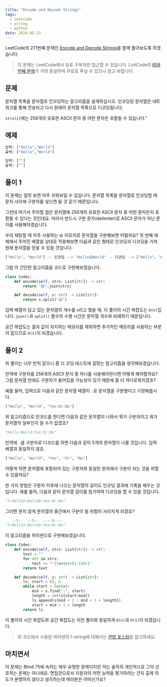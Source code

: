 ```yaml
---
title: "Encode and Decode Strings"
tags:
  - leetcode
  - string
  - python
date: 2024-05-23
---
```


LeetCode의 271번째 문제인 [Encode and Decode Strings](https://leetcode.com/problems/encode-and-decode-strings/)를 함께 풀어보도록 하겠습니다.

> 이 문제는 LeetCode에서 유료 구독자만 접근할 수 있습니다. LintCode의 [659번째 문제](https://www.lintcode.com/problem/659/)가 거의 동일하며 무료로 푸실 수 있으니 참고 바랍니다.

## 문제

문자열 목록을 문자열로 인코딩하는 알고리즘을 설계하십시오.
인코딩된 문자열은 네트워크를 통해 전송되고 다시 원래의 문자열 목록으로 디코딩됩니다.

`strs[i]`에는 256개의 유효한 ASCII 문자 중 어떤 문자든 포함될 수 있습니다."

## 예제

```py
입력: ["Hello","World"]
출력: ["Hello","World"]
```

```py
입력: [""]
출력: [""]
```

## 풀이 1

이 문제는 얼핏 보면 아주 쉬워보일 수 있습니다.
문자열 목록을 문자열로 인코딩할 때 문자 사이에 구분자를 넣으면 될 것 같기 때문입니다.

그런데 여기서 주의할 점은 문자열에 256개의 유효한 ASCII 문자 중 어떤 문자든지 포함될 수 있다는 것인데요.
따라서 반드시 구분 문자(delimiter)로 ASCII 문자가 아닌 문자를 사용해야겠습니다.

우리 채팅할 때 자주 사용하는 `😄` 이모지로 문자열을 구분해보면 어떨까요?
첫 번째 예제에서 주어진 배열을 상대로 적용해보면 다음과 같은 형태로 인코딩과 디코딩을 거쳐 원래 문자열을 얻을 수 있을 것입니다.

```py
["Hello", "World"] -- 인코딩 --> "Hello😄World" -- 디코딩 --> ["Hello", "World"]
```

그럼 이 간단한 알고리즘을 코드로 구현해보겠습니다.

```py
class Codec:
    def encode(self, strs: List[str]) -> str:
        return "😄".join(strs)

    def decode(self, s: str) -> List[str]:
        return s.split("😄")
```

입력 배열이 담고 있는 문자열의 개수를 `n`라고 했을 때, 이 풀이의 시간 복잡도는 `O(n)`입니다.
`join()`과 `split()` 함수의 수행 시간은 문자열 개수와 비례하기 때문입니다.

공간 복잡도는 결과 값이 차지하는 메모리를 제외하면 추가적인 메모리를 사용하는 부분이 없으므로 `O(1)`이 되겠습니다.

## 풀이 2

위 풀이는 너무 반칙 같으니 좀 더 코딩 테스트에 걸맞는 알고리즘을 생각해보겠습니다.

만약에 구분자를 256개의 ASCII 문자 중 하나를 사용해야한다면 어떻게 해야할까요?
그럼 문자열 안에도 구분자가 들어있을 가능성이 있기 때문에 좀 더 까다로워지겠죠?

예를 들어, 입력으로 다음과 같은 문자열 배열이 `:`로 문자열을 구분했다고 가정해봅시다.

```py
["Hello", "World", "Yes:Or:No"]
```

위 알고리즘으로 인코드를 한다면 다음과 같은 문자열이 나와서 뭐가 구분자이고 뭐가 문자열의 일부인지 알 수가 없겠죠?

```py
"Hello:World:Yes:Or:No"
```

만약에 `-`를 구분자로 디코드를 하면 다음과 같이 5개의 문자열이 나올 것입니다.
입력 배열과 동일하지 않죠.

```py
["Hello", "World", "Yes", "Or", "No"]
```

어떻게 하면 문자열에 포함되어 있는 구분자와 동일한 문자에서 구분이 되는 것을 피할 수 있을까요?

한 가지 방법은 구분자 이후에 나오는 문자열의 길이도 인코딩 결과에 기록을 해두는 것입니다.
예를 들어, 다음과 같이 문자열 길이를 첨가하여 디코딩을 할 수 있을 것입니다.

```py
"5:Hello5:World9:Yes:Or:No"
```

그러면 원치 않게 문자열의 중간에서 구분이 될 위험이 사라지게 되겠죠?

```py
   --5--  --5--  ----9----
"5:Hello5:World9:Yes:Or:No"
```

이 알고리즘을 파이썬으로 구현해보겠습니다.

```py
class Codec:
    def encode(self, strs: List[str]) -> str:
        text = ""
        for str in strs:
            text += f"{len(str)}:{str}"
        return text

    def decode(self, s: str) -> List[str]:
        ls, start = [], 0
        while start < len(s):
            mid = s.find(":", start)
            length = int(s[start:mid])
            ls.append(s[mid + 1 : mid + 1 + length])
            start = mid + 1 + length
        return ls
```

이 풀이의 시간 복잡도와 공간 복잡도는 이전 풀이와 동일하게 `O(n)`과 `O(1)`이 되겠습니다.

> 위 코드에서 사용된 파이썬의 f-string에 대해서는 [관련 포스팅](/python-f-strings)을 참고하세요.

## 마치면서

이 문제는 Blind 75에 속하는 매우 유명한 문제이지만 저는 솔직히 개인적으로 그닥 선호하는 문제는 아니에요.
면접관으로서 지원자의 어떤 능력을 평가하려는 건지 출제 의도가 분명하지 않다고 생각하는데 여러분은 어떠신가요?
